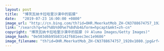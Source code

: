 ```yaml
---
layout: post
title:  "博茨瓦纳卡拉哈里沙漠中的狐獴"
date:   "2019-07-23 16:00:00 +0800"
image_url: "http://cn.bing.com/th?id=OHR.MeerkatMob_ZH-CN3788674757_1920x1080.jpg&rf=LaDigue_1920x1080.jpg&pid=hp"
link: "/search?q=%e7%8b%90%e7%8d%b4&form=hpcapt&mkt=zh-cn"
copyright: "博茨瓦纳卡拉哈里沙漠中的狐獴 (© Aluma Images/Getty Images)"
image_hash: "0e503d6b95b83142f681eec3ec1e9686"
image_filename: "th?id=OHR.MeerkatMob_ZH-CN3788674757_1920x1080.jpg&rf=LaDigue_1920x1080.jpg&pid=hp"
---
```


